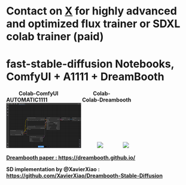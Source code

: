 # Contact on [X](https://x.com/__TheBen) for highly advanced and optimized flux trainer or SDXL colab trainer (paid)
 
# fast-stable-diffusion Notebooks, ComfyUI + A1111 + DreamBooth
 
<b>&nbsp;&nbsp;&nbsp;&nbsp;&nbsp;&nbsp;&nbsp;&nbsp;&nbsp;&nbsp;Colab-ComfyUI&nbsp;&nbsp;&nbsp;&nbsp;&nbsp;&nbsp;&nbsp;&nbsp;&nbsp;&nbsp;&nbsp;&nbsp;&nbsp;&nbsp;&nbsp;&nbsp;&nbsp;&nbsp;&nbsp;&nbsp;&nbsp;&nbsp;&nbsp;&nbsp;&nbsp;&nbsp;&nbsp;&nbsp;Colab-AUTOMATIC1111&nbsp;&nbsp;&nbsp;&nbsp;&nbsp;&nbsp;&nbsp;&nbsp;&nbsp;&nbsp;&nbsp;&nbsp;&nbsp;&nbsp;&nbsp;&nbsp;&nbsp;&nbsp;&nbsp;&nbsp;&nbsp;&nbsp;&nbsp;&nbsp;&nbsp;&nbsp;&nbsp;&nbsp;Colab-Dreambooth<br></a><a href="https://colab.research.google.com/github/TheLastBen/fast-stable-diffusion/blob/main/fast_stable_diffusion_ComfyUI.ipynb"><img src='https://github.com/TheLastBen/fast-stable-diffusion/raw/main/Dreambooth/2.png'></a>&nbsp;&nbsp;&nbsp;&nbsp;&nbsp;&nbsp;&nbsp;&nbsp;&nbsp;&nbsp;&nbsp;&nbsp;&nbsp;<a href="https://colab.research.google.com/github/TheLastBen/fast-stable-diffusion/blob/main/fast_stable_diffusion_AUTOMATIC1111.ipynb"><img src='https://github.com/TheLastBen/fast-stable-diffusion/raw/main/Dreambooth/1.jpg'></a>
 &nbsp;&nbsp;&nbsp;&nbsp;&nbsp;&nbsp;&nbsp;&nbsp;&nbsp;&nbsp;&nbsp;&nbsp;&nbsp;&nbsp;&nbsp;</a><a href="https://colab.research.google.com/github/TheLastBen/fast-stable-diffusion/blob/main/fast-DreamBooth.ipynb"><img src='https://github.com/TheLastBen/fast-stable-diffusion/raw/main/Dreambooth/4.jpg'>
 
 
Dreambooth paper : https://dreambooth.github.io/

SD implementation by @XavierXiao : https://github.com/XavierXiao/Dreambooth-Stable-Diffusion
